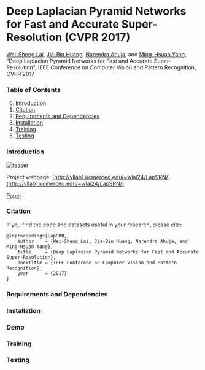 # Deep Laplacian Pyramid Networks for Fast and Accurate Super-Resolution (CVPR 2017)

[Wei-Sheng Lai](http://graduatestudents.ucmerced.edu/wlai24/), 
[Jia-Bin Huang](https://filebox.ece.vt.edu/~jbhuang/), 
[Narendra Ahuja](http://vision.ai.illinois.edu/ahuja.html), 
and [Ming-Hsuan Yang](http://faculty.ucmerced.edu/mhyang/), 
"Deep Laplacian Pyramid Networks for Fast and Accurate Super-Resolution", IEEE Conference on Computer Vision and Pattern Recognition, CVPR 2017

### Table of Contents
0. [Introduction](#introduction)
0. [Citation](#citation)
0. [Requirements and Dependencies](#requirements-and-dependencies)
0. [Installation](#installation)
0. [Training](#training)
0. [Testing](#testing)

### Introduction

![teaser](http://vllab1.ucmerced.edu/~wlai24/LapSRN/images/emma_v3_32x.gif)

Project webpage: [http://vllab1.ucmerced.edu/~wlai24/LapSRN/](http://vllab1.ucmerced.edu/~wlai24/LapSRN/)

[Paper](http://vllab1.ucmerced.edu/~wlai24/LapSRN/papers/cvpr17_LapSRN.pdf)


### Citation

If you find the code and datasets useful in your research, please cite:

    @inproceedings{LapSRN,
        author    = {Wei-Sheng Lai, Jia-Bin Huang, Narendra Ahuja, and Ming-Hsuan Yang}, 
        title     = {Deep Laplacian Pyramid Networks for Fast and Accurate Super-Resolution}, 
        booktitle = {IEEE Conferene on Computer Vision and Pattern Recognition},
        year      = {2017}
    }

### Requirements and Dependencies

### Installation

### Demo


### Training


### Testing
